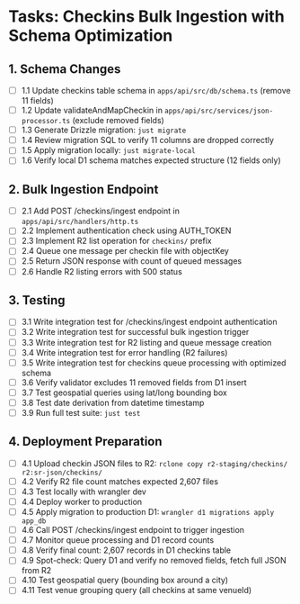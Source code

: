 # Tasks: Checkins Bulk Ingestion with Schema Optimization

## 1. Schema Changes

- [ ] 1.1 Update checkins table schema in `apps/api/src/db/schema.ts` (remove 11 fields)
- [ ] 1.2 Update validateAndMapCheckin in `apps/api/src/services/json-processor.ts` (exclude removed fields)
- [ ] 1.3 Generate Drizzle migration: `just migrate`
- [ ] 1.4 Review migration SQL to verify 11 columns are dropped correctly
- [ ] 1.5 Apply migration locally: `just migrate-local`
- [ ] 1.6 Verify local D1 schema matches expected structure (12 fields only)

## 2. Bulk Ingestion Endpoint

- [ ] 2.1 Add POST /checkins/ingest endpoint in `apps/api/src/handlers/http.ts`
- [ ] 2.2 Implement authentication check using AUTH_TOKEN
- [ ] 2.3 Implement R2 list operation for `checkins/` prefix
- [ ] 2.4 Queue one message per checkin file with objectKey
- [ ] 2.5 Return JSON response with count of queued messages
- [ ] 2.6 Handle R2 listing errors with 500 status

## 3. Testing

- [ ] 3.1 Write integration test for /checkins/ingest endpoint authentication
- [ ] 3.2 Write integration test for successful bulk ingestion trigger
- [ ] 3.3 Write integration test for R2 listing and queue message creation
- [ ] 3.4 Write integration test for error handling (R2 failures)
- [ ] 3.5 Write integration test for checkins queue processing with optimized schema
- [ ] 3.6 Verify validator excludes 11 removed fields from D1 insert
- [ ] 3.7 Test geospatial queries using lat/long bounding box
- [ ] 3.8 Test date derivation from datetime timestamp
- [ ] 3.9 Run full test suite: `just test`

## 4. Deployment Preparation

- [ ] 4.1 Upload checkin JSON files to R2: `rclone copy r2-staging/checkins/ r2:sr-json/checkins/`
- [ ] 4.2 Verify R2 file count matches expected 2,607 files
- [ ] 4.3 Test locally with wrangler dev
- [ ] 4.4 Deploy worker to production
- [ ] 4.5 Apply migration to production D1: `wrangler d1 migrations apply app_db`
- [ ] 4.6 Call POST /checkins/ingest endpoint to trigger ingestion
- [ ] 4.7 Monitor queue processing and D1 record counts
- [ ] 4.8 Verify final count: 2,607 records in D1 checkins table
- [ ] 4.9 Spot-check: Query D1 and verify no removed fields, fetch full JSON from R2
- [ ] 4.10 Test geospatial query (bounding box around a city)
- [ ] 4.11 Test venue grouping query (all checkins at same venueId)
